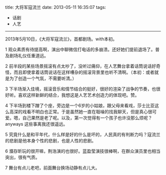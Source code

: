title: 大将军寇流兰
date: 2013-05-11 16:35:07
tags:
- 话剧
- 人艺
---

2013年5月10日，《大将军寇流兰》，首都剧场。with本初。

1 观众素质有待提高啊，演出中聊微信打电话的多崩溃。还好她们提前退场了。普及剧场礼仪任重道远。

2 前半段的某些场景摇滚有点太吵了，没听过痛仰，在人艺舞台拿着话筒说话好奇怪，而且即使拿着话筒说话在这样嘈杂的摇滚背景里也听不清啊。（本初：或者就是为了创造一个气氛，不需要听清。）

3 下半场渐入佳境，摇滚音乐和情节结合的挺好，很好的渲染了战争的节奏，也很好听。喜欢这样新鲜的结合，我想这是人艺艺术创造力的体现吧。赞。

4 下半场到楼下蹭了个座，旁边是一个6岁的小姑娘，跟父母来看戏，莎士比亚这么高深的戏看不明白也正常。于是虽然她一直在聒噪的找我聊天，但是真心很可爱。嗯，自己果然是老了呢。以及，第一次觉得有一个孩子也许没那么烦呢？anyways 这些事离我还很遥远。

5 究竟什么是和平年代，什么样是好的什么是坏的，人民真的有判断力吗？寇流兰的悲剧是他本身个性的悲剧，也是人性的悲剧。

6 濮存昕玩的很开嘛，荆浩演的也很好。蓝盈莹演技很棒啊，在群众演员里也相当突出，很有气质。

7 舞台有点儿老吧，前面舞台换场动静有点儿大。

